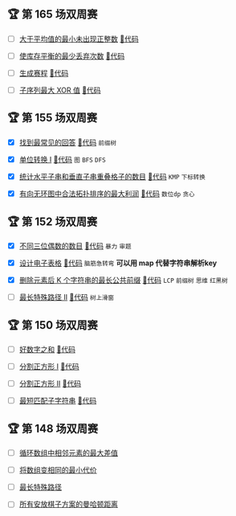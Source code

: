 ## 🏆 第 165 场双周赛
- [ ] [大于平均值的最小未出现正整数](https://leetcode.cn/contest/biweekly-contest-165/problems/smallest-absent-positive-greater-than-average)
 [🎈代码](bi_100/bi_165/A.java)
- [ ] [使库存平衡的最少丢弃次数](https://leetcode.cn/contest/biweekly-contest-165/problems/minimum-discards-to-balance-inventory)
 [🎈代码](bi_100/bi_165/B.java)
- [ ] [生成赛程](https://leetcode.cn/contest/biweekly-contest-165/problems/generate-schedule)
 [🎈代码](bi_100/bi_165/C.java)
- [ ] [子序列最大 XOR 值](https://leetcode.cn/contest/biweekly-contest-165/problems/maximum-xor-of-subsequences)
 [🎈代码](bi_100/bi_165/D.java)



## 🏆 第 155 场双周赛
- [x] [找到最常见的回答](https://leetcode.cn/contest/biweekly-contest-155/problems/find-the-most-common-response)
 [🎈代码](bi_100/bi_155/A.java) `前缀树`
- [x] [单位转换 I](https://leetcode.cn/contest/biweekly-contest-155/problems/unit-conversion-i)
 [🎈代码](bi_100/bi_155/B.java) `图` `BFS` `DFS`
- [x] [统计水平子串和垂直子串重叠格子的数目](https://leetcode.cn/contest/biweekly-contest-155/problems/count-cells-in-overlapping-horizontal-and-vertical-substrings)
 [🎈代码](bi_100/bi_155/C.java) `KMP` `下标转换`
- [x] [有向无环图中合法拓扑排序的最大利润](https://leetcode.cn/contest/biweekly-contest-155/problems/maximum-profit-from-valid-topological-order-in-dag)
 [🎈代码](bi_100/bi_155/D.java) `数位dp` `贪心`



## 🏆 第 152 场双周赛
- [x] [不同三位偶数的数目](https://leetcode.cn/contest/biweekly-contest-152/problems/unique-3-digit-even-numbers) [🎈代码](bi_100/bi_152/A.java) `暴力` `审题` 
- [x] [设计电子表格](https://leetcode.cn/contest/biweekly-contest-152/problems/design-spreadsheet) [🎈代码](bi_100/bi_152/B.java)  `脑筋急转弯` **可以用 map 代替字符串解析key**
- [x] [删除元素后 K 个字符串的最长公共前缀](https://leetcode.cn/contest/biweekly-contest-152/problems/longest-common-prefix-of-k-strings-after-removal) [🎈代码](bi_100/bi_152/C.java) `LCP`  `前缀树` `思维` `红黑树`
- [ ] [最长特殊路径 II](https://leetcode.cn/contest/biweekly-contest-152/problems/longest-special-path-ii) [🎈代码](bi_100/bi_152/D.java) `树上滑窗`



## 🏆 第 150 场双周赛
- [ ] [好数字之和](https://leetcode.cn/contest/biweekly-contest-150/problems/sum-of-good-numbers) [🎈代码](bi_100/bi_150/A.java)
- [ ] [分割正方形 I](https://leetcode.cn/contest/biweekly-contest-150/problems/separate-squares-i) [🎈代码](bi_100/bi_150/B.java)
- [ ] [分割正方形 II](https://leetcode.cn/contest/biweekly-contest-150/problems/separate-squares-ii) [🎈代码](bi_100/bi_150/C.java)
- [ ] [最短匹配子字符串](https://leetcode.cn/contest/biweekly-contest-150/problems/shortest-matching-substring) [🎈代码](bi_100/bi_150/D.java)



## 🏆 第 148 场双周赛
- [ ] [循环数组中相邻元素的最大差值](https://leetcode.cn/contest/biweekly-contest-148/problems/maximum-difference-between-adjacent-elements-in-a-circular-array)
- [ ] [将数组变相同的最小代价](https://leetcode.cn/contest/biweekly-contest-148/problems/minimum-cost-to-make-arrays-identical)
- [ ] [最长特殊路径](https://leetcode.cn/contest/biweekly-contest-148/problems/longest-special-path)
- [ ] [所有安放棋子方案的曼哈顿距离](https://leetcode.cn/contest/biweekly-contest-148/problems/manhattan-distances-of-all-arrangements-of-pieces)



